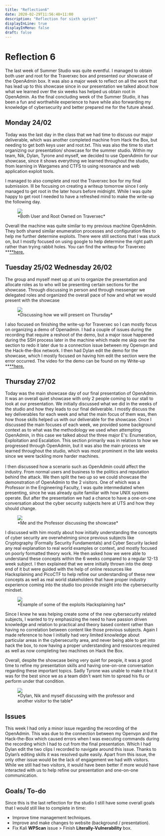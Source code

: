 ```yaml
---
title: "Reflection6"
date: 2020-02-29T11:56:48+11:00
description: "Reflection for sixth sprint"
displayInLine: true
displayInMenu: false
draft: false
---
```

# Reflection 6
The last week of Summer Studio was quite eventful. I managed to obtain both user and root for the Traverxec box and presented our showcase of the OpenAdmin box. It was also a major week to reflect on all the work that has lead up to this showcase since in our presentation we talked about how what we learned over the six weeks has helped us obtain root in OpenAdmin.
As the final concluding week of the Summer Studio, it has been a fun and worthwhile experience to have while also forwarding my knowledge of cybersecurity and better prepared me for the future ahead.

## Monday 24/02

Today was the last day in the class that we had time to discuss our major deliverable, which was another completed machine from Hack the Box, but needing to get both keys user and root.txt.
This was also the time to start organizing our presentation/ showcase for the summer studio.
Within my team, Nik, Dylan, Tyrone and myself, we decided to use OpenAdmin for our showcase, since it shows everything we learned throughout the studio, from learning in Wargames and CTFS to using resonance and web application exploit tools.

I managed to also complete and root the Traverxec box for my final submission. 
Ill be focusing on creating a writeup tomorrow since I only managed to get root in the later hours before midnight. 
While I was quite happy to get root I needed to have a refreshed mind to make the write-up the following day. 
<figure>
<img src="/img/Owned.png" >
<figcaption>
*Both User and Root Owned on Traverxec*
</figcaption>
</figure> 

Overall the machine was quite similar to my previous machine OpenAdmin. 
They both shared similar enumeration processes and configuration files to help me further determine exploits. 
There were still sections that I was stuck on, but I mostly focused on using google to help determine the right path rather than trying rabbit holes.
You can find the writeup for Traverxec **<a href="https://www.hdrummon.me/post/write-ups/traverxec-write-up/">**here.</a> 

## Tuesday 25/02  Wednesday 26/02

The group and myself meet up at uni to organize the presentation and allocate roles as to who will be presenting certain sections for the showcase. 
Through discussing in person and through messenger we delegated roles and organized the overall pace of how and what we would present with the showcase
<figure>
<img src="/img/Groupchat.png" >
<figcaption>
*Discussing how we will present on Thursday*
</figcaption>
</figure> 
I also focused on finishing the write-up for Traverxec so I can mostly focus on organizing a demo of Openadmin. 
I had a couple of issues during the recording that require a reshoot of the demo, but a major issue happened during the SSH process later in the machine which made me skip over the section to redo it later due to a connection issue between my Openvpn and the Hack-the-Box network. 
I then had Dylan edit the demo for the showcase, which I mostly focused on having him edit the section were the error occurred. 
The video for the demo can be found on my Write-up **<a href="https://www.hdrummon.me/post/write-ups/openadmin-write-up/">**here.</a> 

## Thursday 27/02

Today was the main showcase day of our final presentation of OpenAdmin. It was an overall quiet showcase with only 2 people coming to our stall to look at our presentation. 
We initially discussed what we did in the weeks of the studio and how they leads to our final deliverable. I mostly discuss the key deliverables for each week and what the main focus of them was, then how those skills helped us with our deliverable for the showcase.
Once I discussed the main focuses of each week, we provided some background context as to what was the methodology we used when attempting OpenAdmin, in this case we talked about the three major E's: Enumeration, Exploitation and Escalation.
This section primarily was in relation to how we progressed through OpenAdmin, but it was also the main process we learned throughout the studio, which was most prominent in the late weeks since we were tackling more harder machines.
<br>
<br>
I then discussed how a scenario such as OpenAdmin could affect the industry. From normal users and business to the politics and reputation behind the attack.
We then split the two up so we could showcase the demonstration of OpenAdmin to the 2 visitors. 
One of which was a Professor in the Engineering Faculty, I was quite intermediated when presenting, since he was already quite familiar with how UNIX systems operate. 
But after the presentation we had a chance to have a one-on-one conversation about the cyber security subjects here at UTS and how they should change.
<figure>
<img src="/img/DSC04276.jpg" >
<figcaption>
*Me and the Professor discussing the showcase*
</figcaption>
</figure> 
I discussed with him mostly about how initially understanding the concepts of cyber security are overwhelming since previous subjects like Cryptography (Formally Security Fundamentals) and Cyber Security lacked any real explanation to real world examples or context, and mostly focused on poorly formatted theory work. 
He then asked how we were able to understand these concepts within the 6 weeks compared to a regular 12-13 week subject. 
I then explained that we were initially thrown into the deep end of it but were guided with the help of online resources like Hacksplaining and PicoCTF to help refine our understanding of these new concepts as well as real world stakeholders that have proper industry experience coming into the studio too provide insight into the cybersecurity mindset. 
<figure>
<img src="/img/Owned.png" >
<figcaption>
*Example of some of the exploits Hacksplaining has*
</figcaption>
</figure> 
Since I knew he was helping create some of the new cybersecurity related subjects, I wanted to try emphasizing the need to have passion driven knowledge and relation to practical and theory based content rather than having no correlation between content like those previous subjects. 
Again I made reference to how I initially had very limited knowledge about particular areas in the cybersecurity area, and never being able to get into hack the box, to now having a proper understanding and resources required as well as now completing two machines on Hack the Box.

Overall, despite the showcase being very quiet for people, it was a good time to refine my presentation skills and having one-on-one conversation regarding these important topics. 
Sadly Tyrone was unable to make it but it was for the best since we as a team didn't want him to spread his flu or perform under that condition.
<figure>
<img src="/img/DSC04273.jpg" >
<figcaption>
*Dylan, Nik and myself discussing with the professor and another visitor to the table*
</figcaption>
</figure>

## Issues
This week I had only a minor issue regarding the recording of the OpenAdmin. This was due to the connection between my Openvpn and the Hack-the-Box which caused errors when I was executing commands during the recording which I had to cut from the final presentation.
Which I had Dylan edit the two clips I recorded to navigate around this issue. Thanks to Dylan’s editing skills it was resolved quite easily. Apart from this issue, the only other issue would be the lack of engagement we had with visitors. While we still had two visitors, it would have been better if more would have interacted with us to help refine our presentation and one-on-one communication.

## Goals/ To-do
Since this is the last reflection for the studio I still have some overall goals that I would still like to complete in time:
- Improve time management techniques.
- Improve and make changes to website (background / presentation).
- Fix Kali **WPScan** issue > Finish **Literally-Vulnerability** box.

